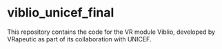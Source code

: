 # viblio_unicef_final
This repository contains the code for the VR module Viblio, developed by VRapeutic as part of its collaboration with UNICEF.
